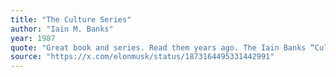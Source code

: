 ```yaml
---
title: "The Culture Series"
author: "Iain M. Banks"
year: 1987
quote: "Great book and series. Read them years ago. The Iain Banks “Culture” books are the best envisioning of a mostly positive AI future by far."
source: "https://x.com/elonmusk/status/1873164495331442991"
---
```

